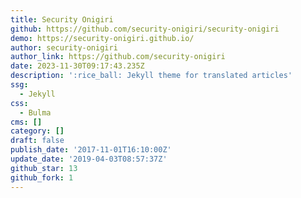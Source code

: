 ```yaml
---
title: Security Onigiri
github: https://github.com/security-onigiri/security-onigiri
demo: https://security-onigiri.github.io/
author: security-onigiri
author_link: https://github.com/security-onigiri
date: 2023-11-30T09:17:43.235Z
description: ':rice_ball: Jekyll theme for translated articles'
ssg:
  - Jekyll
css:
  - Bulma
cms: []
category: []
draft: false
publish_date: '2017-11-01T16:10:00Z'
update_date: '2019-04-03T08:57:37Z'
github_star: 13
github_fork: 1
---
```

